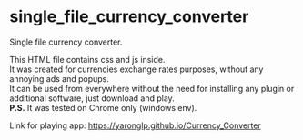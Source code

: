 # single_file_currency_converter
Single file currency converter.

This HTML file contains css and js inside.  
It was created for currencies exchange rates purposes, without any annoying ads and popups.  
It can be used from everywhere without the need for installing any plugin or additional software, just download and play.  
**P.S.** It was tested on Chrome only (windows env).

Link for playing app: https://yaronglp.github.io/Currency_Converter
